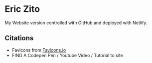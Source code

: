 # Eric Zito
My Website version controlled with GitHub and deployed with Netlify.
## Citations
* Favicons from [Favicons.io](https://favicon.io/favicon-converter/)
* FIND A Codepen Pen / Youtube Video / Tutorial to site